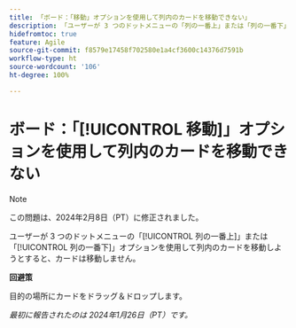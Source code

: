 ```yaml
---
title: 「ボード：「移動」オプションを使用して列内のカードを移動できない」
description: 「ユーザーが 3 つのドットメニューの「列の一番上」または「列の一番下」オプションを使用して列内のカードを移動しようとすると、カードは移動しません。」
hidefromtoc: true
feature: Agile
source-git-commit: f8579e17458f702580e1a4cf3600c14376d7591b
workflow-type: ht
source-wordcount: '106'
ht-degree: 100%

---
```



# ボード：「[!UICONTROL 移動]」オプションを使用して列内のカードを移動できない

>[!NOTE]
>
>この問題は、2024年2月8日（PT）に修正されました。

ユーザーが 3 つのドットメニューの「[!UICONTROL 列の一番上]」または「[!UICONTROL 列の一番下]」オプションを使用して列内のカードを移動しようとすると、カードは移動しません。

**回避策**

目的の場所にカードをドラッグ＆ドロップします。

_最初に報告されたのは 2024年1月26日（PT）です。_
